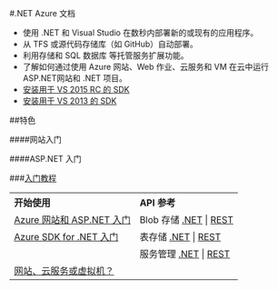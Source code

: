 <properties 
pageTitle="Windows Azure 开发人员中心：.NET" 
metaKeywords=".NET" 
description="" 
services=".NET" 
documentationCenter="Develop" 
authors="" 
manager="Tiffena" 
editor="Eric Chen" />
<tags ms.service=".NET"
    ms.date=""
    wacn.date="11/02/2015"
    />

#.NET Azure 文档

- 使用 .NET 和 Visual Studio 在数秒内部署新的或现有的应用程序。
- 从 TFS 或源代码存储库（如 GitHub）自动部署。
- 利用存储和 SQL 数据库 等托管服务扩展功能。
- 了解如何通过使用 Azure 网站、Web 作业、云服务和 VM 在云中运行 ASP.NET网站和 .NET 项目。
- [安装用于 VS 2015 RC 的 SDK](http://go.microsoft.com/fwlink/?linkid=518003&clcid=0x804)
- [安装用于 VS 2013 的 SDK](http://go.microsoft.com/fwlink/p/?linkid=323510&clcid=0x804)

##特色

####网站入门

####ASP.NET 入门

###[入门教程](/zh-cn/documentation/articles/web-sites-dotnet-get-started)

<table width="100%" border="0" cellspacing="0" cellpadding="0">
      <tr>
        <th align="left" scope="col">开始使用</th>
        <th align="left" scope="col">API 参考</th>
      </tr>
      <tr>
        <td><a href="/zh-cn/documentation/articles/web-sites-dotnet-get-started/">Azure 网站和 ASP.NET 入门</a></td>
        <td>Blob 存储 <a href="/zh-cn/documentation/articles/storage-dotnet-how-to-use-blobs/">.NET</a> | <a href="http://msdn.microsoft.com/zh-cn/library/azure/dd135733.aspx">REST</a></td>
      </tr>
      <tr>
        <td><a href="/zh-cn/documentation/articles/dotnet-sdk/">Azure SDK for .NET 入门</a></td>
        <td>表存储 <a href="/zh-cn/documentation/articles/storage-dotnet-how-to-use-tables/">.NET</a> | <a href="http://msdn.microsoft.com/zh-cn/library/azure/dd179423.aspx">REST</a></td>
      </tr>
      <tr>
        <td><!--<a href="/zh-cn/documentation/articles/fundamentals-introduction-to-azure/">Azure 简介</a>--></td>
        <td>服务管理 <a href="http://go.microsoft.com/fwlink/p/?linkid=327806&clcid=0x804">.NET</a> | <a href="http://msdn.microsoft.com/zh-cn/library/azure/ee460799.aspx">REST</a></td>
      </tr>
      <tr>
        <td><a href="/zh-cn/documentation/articles/choose-web-site-cloud-service-vm/">网站、云服务或虚拟机？</a></td>
        <td><!--a href="/zh-cn/documentation/api/">更多</a--></td>
      </tr>
</table>

    
